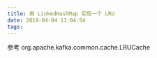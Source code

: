 ```yaml
---
title: 用 LinkedHashMap 实现一个 LRU 
date: 2019-04-04 11:04:54
tags:
---
```

参考 org.apache.kafka.common.cache.LRUCache
